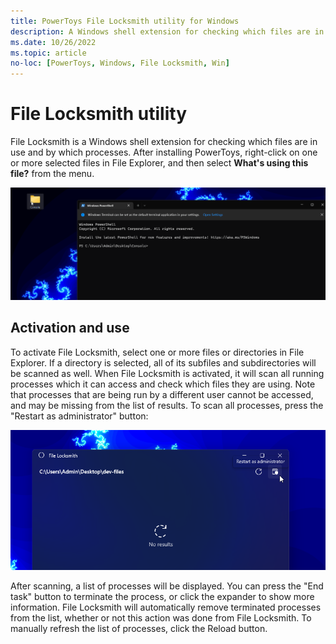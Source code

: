 ```yaml
---
title: PowerToys File Locksmith utility for Windows
description: A Windows shell extension for checking which files are in use and by which processes.
ms.date: 10/26/2022
ms.topic: article
no-loc: [PowerToys, Windows, File Locksmith, Win]
---
```


# File Locksmith utility

File Locksmith is a Windows shell extension for checking which files are in use and by which processes. After installing PowerToys, right-click on one or more selected files in File Explorer, and then select **What's using this file?** from the menu.

![File Locksmith Demo.](../images/powertoys-file-locksmith.gif)

## Activation and use

To activate File Locksmith, select one or more files or directories in File Explorer. If a directory is selected, all of its subfiles and subdirectories will be scanned as well. When File Locksmith is activated, it will scan all running processes which it can access and check which files they are using. Note that processes that are being run by a different user cannot be accessed, and may be missing from the list of results. To scan all processes, press the "Restart as administrator" button:

![Restart File Locksmith as administrator.](../images/powertoys-file-locksmith-restart-as-admin.png)

After scanning, a list of processes will be displayed. You can press the "End task" button to terminate the process, or click the expander to show more information.
File Locksmith will automatically remove terminated processes from the list, whether or not this action was done from File Locksmith. To manually refresh the list of processes, click the Reload button.
